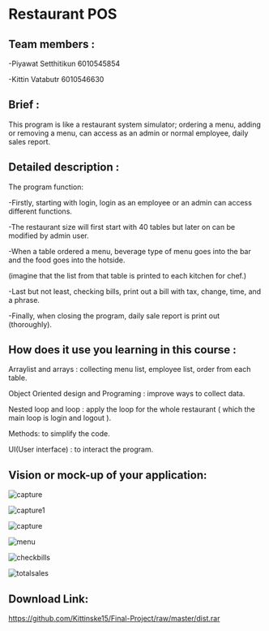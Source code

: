 # Restaurant POS

## Team members :
-Piyawat  Setthitikun	6010545854

-Kittin   Vatabutr    6010546630

## Brief :
This program is like a restaurant system simulator; ordering a menu, adding or removing a menu, 
can access as an admin or normal employee, daily sales report.

## Detailed description :
The program function:

-Firstly, starting with login, login as an employee or an admin can access different functions.

-The restaurant size will first start with 40 tables but later on can be modified by admin user.

-When a table ordered a menu, beverage type of menu goes into the bar and the food goes into the hotside.

 (imagine that the list from that table is printed to each kitchen for chef.)
 
 -Last but not least, checking bills, print out a bill with tax, change, time, and a phrase.
 
 -Finally, when closing the program, daily sale report is print out (thoroughly).

## How does it use you learning in this course :
Arraylist and arrays : collecting menu list, employee list, order from each table.

Object Oriented design and Programing : improve ways to collect data.

Nested loop and loop : apply the loop for the whole restaurant ( which the main loop is login and logout ).

Methods: to simplify the code.

UI(User interface) : to interact the program.

## Vision or mock-up of your application:
![capture](https://user-images.githubusercontent.com/32285869/32792507-1139d474-c996-11e7-956b-cd4330504da2.JPG)

![capture1](https://user-images.githubusercontent.com/32285869/32792668-8429fb4e-c996-11e7-93ba-bcc0aa6fec77.JPG)

![capture](https://user-images.githubusercontent.com/32289827/34027779-92b51d84-e191-11e7-92d0-13fed23a4c0f.PNG)

![menu](https://user-images.githubusercontent.com/32289827/34027883-3997863c-e192-11e7-888f-0c5f60b1c108.PNG)

![checkbills](https://user-images.githubusercontent.com/32289827/34027938-9c2213a8-e192-11e7-9b44-028a1cff7405.PNG)

![totalsales](https://user-images.githubusercontent.com/32289827/34027859-049324be-e192-11e7-8c59-e7873483cc2e.PNG)

## Download Link:
https://github.com/Kittinske15/Final-Project/raw/master/dist.rar


